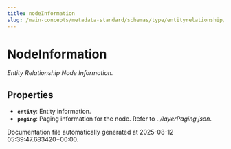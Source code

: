 ```yaml
---
title: nodeInformation
slug: /main-concepts/metadata-standard/schemas/type/entityrelationship/nodeinformation
---
```


# NodeInformation

*Entity Relationship Node Information.*

## Properties

- **`entity`**: Entity information.
- **`paging`**: Paging information for the node. Refer to *../layerPaging.json*.


Documentation file automatically generated at 2025-08-12 05:39:47.683420+00:00.
